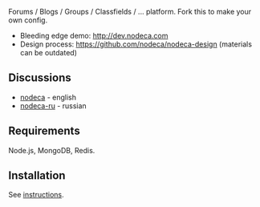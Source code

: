 Forums / Blogs / Groups / Classfields / ... platform.
Fork this to make your own config.

* Bleeding edge demo: http://dev.nodeca.com
* Design process: https://github.com/nodeca/nodeca-design
  (materials can be outdated)


Discussions
-----------

- [nodeca](https://groups.google.com/group/nodeca/) - english
- [nodeca-ru](https://groups.google.com/group/nodeca-ru/) - russian


Requirements
------------

Node.js, MongoDB, Redis.


Installation
------------

See [instructions](https://github.com/nodeca/nodeca/blob/master/INSTALL.md).


